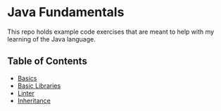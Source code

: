 # Java Fundamentals
This repo holds example code exercises that are meant to help with my learning of the Java language.

## Table of Contents
- [Basics](./labs/basics)
- [Basic Libraries](./labs/basiclibrary)
- [Linter](./labs/linter)
- [Inheritance](./labs/inheritance)